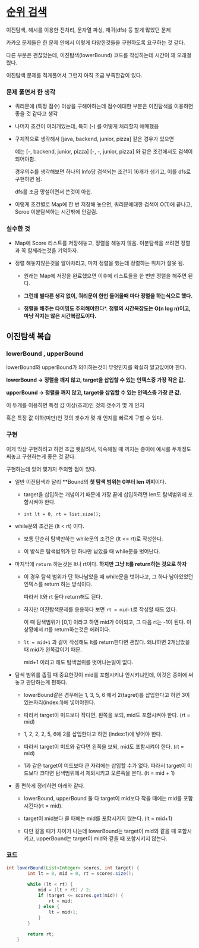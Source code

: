 # [순위 검색](https://school.programmers.co.kr/learn/courses/30/lessons/72412?language=java)

이진탐색, 해시를 이용한 전처리, 문자열 파싱, 재귀(dfs) 등 할게 많았던 문제

카카오 문제들은 한 문제 안에서 이렇게 다양한것들을 구현하도록 요구하는 것 같다.

다른 부분은 괜찮았는데, 이진탐색(lowerBound) 코드를 작성하는데 시간이 꽤 오래걸렸다. 

이진탐색 문제를 적게풀어서 그런지 아직 조금 부족한감이 있다.

### 문제 풀면서 한 생각

- 쿼리문에 (특정 점수) 이상을 구해야하는데 점수에대한 부분은 이진탐색을 이용하면 좋을 것 같다고 생각

- 나머지 조건이 여러개있는데, 특히 (-) 를 어떻게 처리할지 애매했음

- 구체적으로 생각해서 [java, backend, junior, pizza] 같은 경우가 있으면

  얘는 [-, backend, junior, pizza] [-, -, junior, pizza] 와 같은 조건에서도 검색이 되어야함.

  경우의수를 생각해보면 하나의 Info당 검색되는 조건이 16개가 생기고, 이를 dfs로 구현하면 됨.

  dfs를 조금 망설이면서 쓴것이 아쉽.

- 이렇게 조건별로 Map에 한 번 저장해 놓으면, 쿼리문에대한 검색이 O(1)에 끝나고, Scroe 이분탐색하는 시간밖에 안걸림.

### 실수한 것

- Map에 Score 리스트를 저장해놓고, 정렬을 해놓지 않음. 이분탐색을 쓰려면 정렬과 꼭 함께라는것을 기억하자.

- 정렬 해놓지않은것을 알아차리고, 마저 정렬을 했는데 정렬하는 위치가 잘못 됨.

   - 원래는 Map에 저장을 완료했으면 이후에 리스트들을 한 번만 정렬을 해주면 된다.
   
   - **그런데 별다른 생각 없이, 쿼리문이 한번 들어올때 마다 정렬을 하는식으로 했다.**
 
   - **정렬을 해주는 타이밍도 주의해야한다***. **정렬의 시간복잡도는 O(n log n)이고, 마냥 작지는 않은 시간복잡도이다.**


## 이진탐색 복습

### lowerBound , upperBound

lowerBound와 upperBound가 의미하는것이 무엇인지를 확실히 알고있어야 한다.

**lowerBound -> 정렬을 깨지 않고, target을 삽입할 수 있는 인덱스중 가장 작은 값.**

**upperBound -> 정렬을 깨지 않고, target을 삽입할 수 있는 인덱스중 가장 큰 값.**

이 두개를 이용하면 특정 값 이상(초과)인 것의 갯수가 몇 개 인지

혹은 특정 값 이하(미만)인 것의 갯수가 몇 개 인지를 빠르게 구할 수 있다.

### 구현

이게 막상 구현하려고 하면 조금 헷갈려서, 익숙해질 때 까지는 종이에 예시를 두개정도 써놓고 구현하는게 좋은 것 같다.

구현하는데 있어 몇가지 주의할 점이 있다.

- 일반 이진탐색과 달리 **Bound의 **첫 탐색 범위는 0부터 len 까지**이다.

   - target을 삽입하는 개념이기 때문에 가장 끝에 삽입하려면 len도 탐색범위에 포함시켜야 한다.

   - `int lt = 0, rt = list.size();` 

- while문의 조건은 (lt < rt) 이다.

  - 보통 단순히 탐색만하는 while문의 조건은 (lt <= rt)로 작성한다.
 
  - 이 방식은 탐색범위가 단 하나만 남았을 때 while문을 벗어난다.

- 마지막에 `return` 하는것은 lt나 rt이다. **하지만 그냥 lt를 return하는 것으로 하자**

  - 이 경우 탐색 범위가 단 하나남았을 때 while문을 벗어나고, 그 하나 남아있었던 인덱스를 return 하는 방식이다.
 
    따라서 lt와 rt 둘다 return해도 된다.

  - 하지만 이진탐색문제를 응용하다 보면 `rt = mid-1`로 작성할 때도 있다.
  
    이 때 탐색범위가 [0,1] 이라고 하면 mid가 0이되고, 그 다음 rt는 -1이 된다. 이상황에서 rt를 return하는것은 에러이다.

  - `lt = mid+1` 과 같이 작성해도 lt를 return한다면 괜찮다. 왜냐하면 2개남았을 때 mid가 왼쪽값이기 때문.
 
     mid+1 이라고 해도 탐색범위를 벗어나는일이 없다.
 
- 탐색 범위를 좁힐 때 중요한것이 mid를 포함시키냐 안시키냐인데, 이것은 종이에 써놓고 판단하는게 편하다.

   - lowerBound같은 경우에는 1, 3, 5, 6 에서 2(tagret)를 삽입한다고 하면 3이 있는자리(index:1)에 넣어야한다.
 
   - 따라서 target이 미드보다 작다면, 왼쪽을 보되, mid도 포함시켜야 한다. (rt = mid)
 
   - 1, 2, 2, 2, 5, 6에 2를 삽입한다고 하면 (index:1)에 넣어야 한다.
 
   - 따라서 target이 미드와 같다면 왼쪽을 보되, mid도 포함시켜야 한다. (rt = mid)
 
   - 1과 같은 target이 미드보다 큰 자리에는 삽입할 수가 없다. 따라서 target이 미드보다 크다면 탐색범위에서 제외시키고 오른쪽을 본다. (lt = mid + 1)

- 좀 편하게 정리하면 아래와 같다.

   - lowerBound, upperBound 둘 다 target이 mid보다 작을 때에는 mid를 포함시킨다(rt = mid).

   - target이 mid보다 클 때에는 mid를 포함시키지 않는다. (lt = mid+1)
 
   - 다만 같을 때가 차이가 나는데 lowerBound는 target이 mid와 같을 때 포함시키고, upperBound는 target이 mid와 같을 때 포함시키지 않는다.


### 코드

```java
int lowerBound(List<Integer> scores, int target) {
        int lt = 0, mid = 0, rt = scores.size();
        
        while (lt < rt) {
            mid = (lt + rt) / 2;
            if (target <= scores.get(mid)) {
                rt = mid;
            } else {
                lt = mid+1;
            }
        }
        
        return rt;
    }
```
